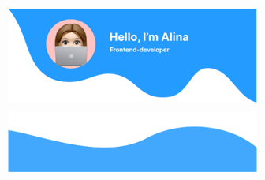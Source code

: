 ![alt text](./images/top.png)

[//]: # (<h3> Some Tools I Use</h2>)

![alt text](./images/bottom.png)

